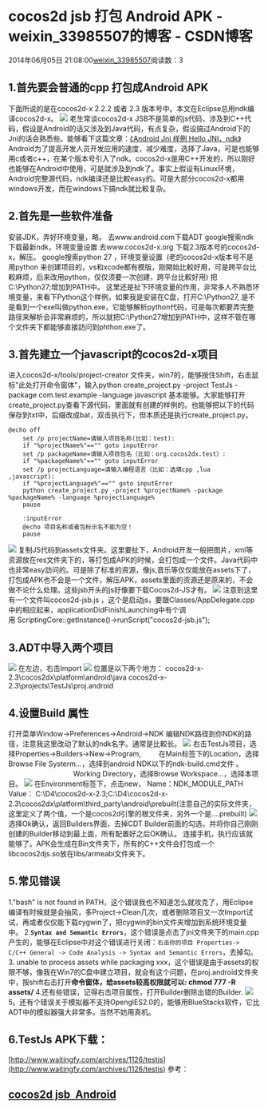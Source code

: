 # cocos2d jsb 打包 Android APK - weixin_33985507的博客 - CSDN博客
2014年06月05日 21:08:00[weixin_33985507](https://me.csdn.net/weixin_33985507)阅读数：3

## 1.首先要会普通的cpp 打包成Android APK
下面所说的是在cocos2d-x 2.2.2 或者 2.3 版本号中。本文在Eclipse总用ndk编译cocos2d-x。
![](https://img-blog.csdn.net/20140510103034953)
老生常谈cocos2d-x JSB不是简单的js代码，涉及到C++代码，假设是Android的话又涉及到Java代码，有点复杂，假设搞过Android下的Jni的话会熟悉些。能够看下这篇文章：[《Android Jni 样例 Hello JNI，ndk》](http://www.waitingfy.com/archives/146)
Android为了提高开发人员开发应用的速度，减少难度，选择了Java，可是也能够用c或者c++，在某个版本号引入了ndk。cocos2d-x是用C++开发的，所以刚好也能够在Android中使用，可是就涉及到ndk了。事实上假设有Linux环境，Android完整源代码，ndk编译还是比較easy的。可是大部分cocos2d-x都用windows开发，而在windows下搞ndk就比較复杂。
## 2.首先是一些软件准备
安装JDK，弄好环境变量，略。
去www.android.com下载ADT
google搜索ndk下载最新ndk，环境变量设置
去www.cocos2d-x.org 下载2.3版本号的cocos2d-x，解压。
google搜索python 27 ，环境变量设置  (老的cocos2d-x版本号不是用python 来创建项目的，vs和xcode都有模版，刚開始比較好用，可是跨平台比較麻烦，后来改用python，仅仅须要一次创建，跨平台比較好用)
把C:\Python27;增加到PATH中。
这里还是扯下环境变量的作用，非常多人不熟悉环境变量，来看下Python这个样例，如果我是安装在C盘，打开C:\Python27, 是不是看到一个exe叫做python.exe，它能够解析python代码，可是每次都要弄完整路径来解析会非常麻烦的，所以就把C:\Python27增加到PATH中，这样不管在哪个文件夹下都能够直接訪问到phthon.exe了。
## 3.首先建立一个javascript的cocos2d-x项目
进入cocos2d-x/tools/project-creator 文件夹，win7的，能够按住Shift，右击鼠标"此处打开命令窗体"，输入python create_project.py -project TestJs -package com.test.example -language javascript
基本能够。大家能够打开create_project.py查看下源代码，里面就有创建的样例的。也能够把以下的代码保存到txt中，后缀改成bat，双击执行下，但本质还是执行create_project.py。
```
@echo off    
    set /p projectName=请输入项目名称(比如：test):    
    if "%projectName%"=="" goto inputError    
    set /p packageName=请输入项目包名（比如：org.cocos2dx.test）:    
    if "%packageName%"=="" goto inputError    
    set /p projectLanguage=请输入编程语言（比如：选填cpp ,lua ,javascript):   
    if "%projectLanguage%"=="" goto inputError   
    python create_project.py -project %projectName% -package %packageName% -language %projectLanguage% 
    pause     
       
    :inputError    
    @echo 项目名称或者包标示名不能为空！    
    pause
```
![](https://img-blog.csdn.net/20140510105525187)
复制JS代码到assets文件夹。这里要扯下，Android开发一般把图片，xml等资源放在res文件夹下的，等打包成APK的时候，会打包成一个文件。Java代码中也非常easy訪问的。可是除了标准的资源，像js,音乐等仅仅能放在assets下了，打包成APK也不会是一个文件，解压APK，assets里面的资源还是原来的，不会做不论什么处理。这些jsb开头的js好像要下载Cocos2d-JS才有。
![](https://img-blog.csdn.net/20140511085515437)
注意到这里有一个文件叫cocos2d-jsb.js ，这个是启动js，要跟Classes/AppDelegate.cpp中的相应起来，applicationDidFinishLaunching中有个调用 ScriptingCore::getInstance()->runScript("cocos2d-jsb.js");
## 3.ADT中导入两个项目
![](https://img-blog.csdn.net/20140510110607671)
在左边，右击Import 
![](https://img-blog.csdn.net/20140510110717218)
位置是以下两个地方：
cocos2d-x-2.3\cocos2dx\platform\android\java
cocos2d-x-2.3\projects\TestJs\proj.android
## 4.设置Build 属性
打开菜单Window->Preferences->Android->NDK 编辑NDK路径到你NDK的路径，注意我这里改动了默认的ndk名字。通常是比較长。
![](https://img-blog.csdn.net/20140510111138968)
右击TestJs项目，选择Properties->Builders->New->Program,
        在Main标签下的Location，选择Browse File Systerm...，选择到android NDK以下的ndk-build.cmd文件 。
                                 Working Directory，选择Browse Workspace...，选择本项目。
![](https://img-blog.csdn.net/20140510111644156)
在Environment标签下，点击new，
Name：NDK_MODULE_PATH
Value：
C:\D4\cocos2d-x-2.3;C:\D4\cocos2d-x-2.3\cocos2dx\platform\third_party\android\prebuilt(注意自己的实际文件夹，这里定义了两个值，一个是cocos2d引擎的根文件夹，另外一个是....prebuilt)
![](https://img-blog.csdn.net/20140510112050468)
选择Ok确认，返回Builders界面，去掉CDT Builder前面的勾选，并将你自己刚刚创建的Builder移动到最上面，所有配置好之后OK确认。
连接手机，执行应该就能够了。APK会生成在Bin文件夹下，所有的C++文件会打包成一个libcocos2djs.so放在libs/armeabi文件夹下。
## 5.常见错误
1."bash" is not found in PATH，这个错误我也不知道怎么就攻克了，用Eclipse编译有时候就是会抽风，多Project->Clean几次，或者删除项目又一次Import试试，再或者仅仅能下载cygwin了，把cygwin的bin文件夹增加到系统环境变量中。
2.**`Syntax and Semantic Errors`**，这个错误是点击了jni文件夹下的main.cpp产生的，能够在Eclipse中对这个错误进行关闭：`右击你的项目 Properties-> C/C++ General -> Code Analysis -> Syntax and Semantic Errors`，去掉勾。
3.
unable to process assets while packaging xxx，这个错误是由于assets的权限不够，像我在Win7的C盘中建立项目，就会有这个问题，在proj.android文件夹中，按shift右击打开**命令窗体，给assets较高权限就可以: chmod 777 -R assets/**
4.还有些错误，记得右击项目属性，打开Builder删除出错的Builder.
![](https://img-blog.csdn.net/20140511091502640)
5。还有个错误关于模拟器不支持OpenglES2.0的，能够用BlueStacks软件，它比ADT中的模拟器强大非常多。当然不妨用真机。
## 6.TestJs APK下载：
[http://www.waitingfy.com/archives/1126/testjs](http://www.waitingfy.com/archives/1126/testjs)
參考：
## [cocos2d jsb  Android](http://www.waitingfy.com/archives/1126)
